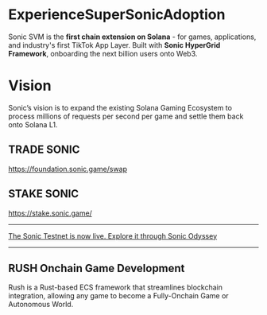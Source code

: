 ExperienceSuperSonicAdoption
==============================

Sonic SVM is the **first chain extension on Solana** - for games, applications, and industry's first TikTok App Layer. Built with **Sonic HyperGrid Framework**, onboarding the next billion users onto Web3.


# Vision
Sonic’s vision is to expand the existing Solana Gaming Ecosystem to process millions of requests per second per game and settle them back onto Solana L1.

TRADE SONIC
-----------
https://foundation.sonic.game/swap

STAKE SONIC
-----------
https://stake.sonic.game/



-----------
[The Sonic Testnet is now live. Explore it through Sonic Odyssey](https://odyssey.sonic.game/)

---

RUSH Onchain Game Development
-------------------------------

Rush is a Rust-based ECS framework that streamlines blockchain integration, allowing any game to
become a Fully-Onchain Game or Autonomous World.